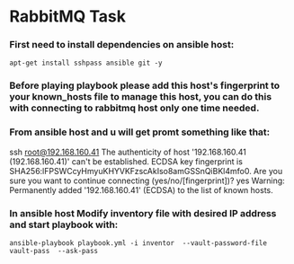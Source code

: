 #  RabbitMQ Task


### First need to install dependencies on ansible host:

    apt-get install sshpass ansible git -y 
    
### Before playing playbook please add this host's fingerprint to your known_hosts file to manage this host, you can do this with connecting to rabbitmq host only one time needed.
### From ansible host and u will get promt something like that:
    
ssh root@192.168.160.41
The authenticity of host '192.168.160.41 (192.168.160.41)' can't be established.
ECDSA key fingerprint is SHA256:lFPSWCcyHmyuKHYVKFzscAkIso8amGSSnQiBKl4mfo0.
Are you sure you want to continue connecting (yes/no/[fingerprint])? yes
Warning: Permanently added '192.168.160.41' (ECDSA) to the list of known hosts.

### In ansible host Modify inventory file with desired IP address and start playbook with:
    
    ansible-playbook playbook.yml -i inventor  --vault-password-file vault-pass  --ask-pass

